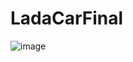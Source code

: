 # LadaCarFinal

![image](https://user-images.githubusercontent.com/64092994/135385925-72e190bc-fa16-4731-bd07-173d1e3358f0.png)
